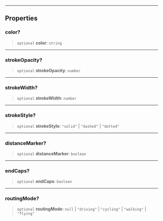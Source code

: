 ***

## Properties

### color?

> `optional` **color**: `string`

***

### strokeOpacity?

> `optional` **strokeOpacity**: `number`

***

### strokeWidth?

> `optional` **strokeWidth**: `number`

***

### strokeStyle?

> `optional` **strokeStyle**: `"solid"` | `"dashed"` | `"dotted"`

***

### distanceMarker?

> `optional` **distanceMarker**: `boolean`

***

### endCaps?

> `optional` **endCaps**: `boolean`

***

### routingMode?

> `optional` **routingMode**: `null` | `"driving"` | `"cycling"` | `"walking"` | `"flying"`
